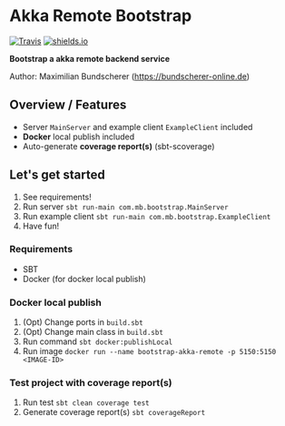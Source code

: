 # Akka Remote Bootstrap

[![Travis](https://img.shields.io/travis/rust-lang/rust.svg)](#)
[![shields.io](http://img.shields.io/badge/license-Apache2-blue.svg)](http://www.apache.org/licenses/LICENSE-2.0.txt)

**Bootstrap a akka remote backend service**

Author: Maximilian Bundscherer (https://bundscherer-online.de)

## Overview / Features
- Server ``MainServer`` and example client ``ExampleClient`` included
- **Docker** local publish included
- Auto-generate **coverage report(s)** (sbt-scoverage)

## Let's get started
1. See requirements!
2. Run server ``sbt run-main com.mb.bootstrap.MainServer``
3. Run example client ``sbt run-main com.mb.bootstrap.ExampleClient``
4. Have fun!

### Requirements
- SBT
- Docker (for docker local publish)

### Docker local publish
1. (Opt) Change ports in ``build.sbt``
2. (Opt) Change main class in ``build.sbt``
3. Run command ``sbt docker:publishLocal``
4. Run image ``docker run --name bootstrap-akka-remote -p 5150:5150 <IMAGE-ID>``

### Test project with coverage report(s)
1. Run test ``sbt clean coverage test``
2. Generate coverage report(s) ``sbt coverageReport``

